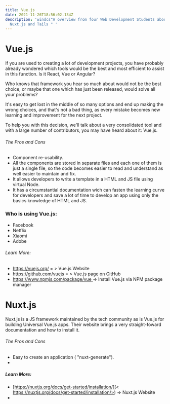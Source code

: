 ```yaml
---
title: Vue.js
date: 2021-11-26T18:56:02.134Z
description: 'windcs"A overview from four Web Development Students about Vue.js,
  Nuxt.js and Tails " '
---
```

# **Vue.js**

If you are used to creating a lot of development projects, you have probably already wondered which tools would be the best and most efficient to assist in this function. Is it React, Vue or Angular?

Who knows that framework you hear so much about would not be the best choice, or maybe that one which has just been released,  would solve all your problems?

It's easy to get lost in the middle of so many options and end up making the wrong choices, and that's not a bad thing, as every mistake becomes new learning and improvement for the next project.

To help you with this decision, we'll talk about a very consolidated tool and with a large number of contributors, you may have heard about it: Vue.js.

###### The Pros and Cons

* Component re-usability.
* All the components are stored in separate files and each one of them is just a single file, so the code becomes easier to read and understand as well easier to maintain and fix.
* It allows developers to write a template in a HTML and  JS file using virtual Node.
* It has a circumstantial documentation wich can fasten the learning curve for developers and save a lot of time to develop an app using only the basics knowledge of HTML and JS.  

### Who is using Vue.js:

* Facebook
* Netflix
* Xiaomi
* Adobe

###### Learn More:

* <https://vuejs.org/>   = > Vue.js Website
* <https://github.com/vuejs>   = > Vue.js page on GitHub
* [https://www.npmjs.com/package/vue ](https://www.npmjs.com/package/vue)  => Install Vue.js via NPM package manager

# **Nuxt.js**

Nuxt.js is a JS framework maintained by the tech community as is Vue.js for building Universal Vue.js apps. Their website brings a very straight-foward documentation and how to install it.

###### The Pros and Cons

* Easy to create an application  ( "nuxt-generate").
*

##### Learn More:

* [https://nuxtjs.org/docs/get-started/installation/](< https://nuxtjs.org/docs/get-started/installation/>)  => Nuxt.js Website
*